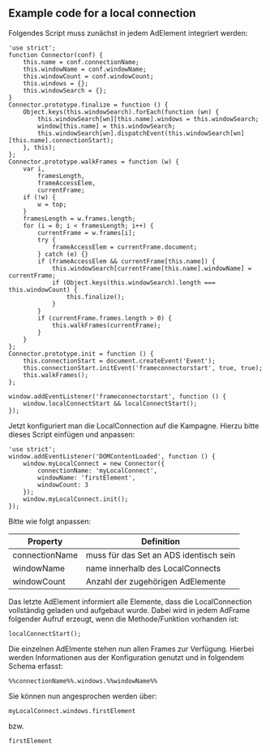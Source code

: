 ## Example code for a local connection

Folgendes Script muss zunächst in jedem AdElement integriert werden:
 
```
'use strict';
function Connector(conf) {
	this.name = conf.connectionName;
	this.windowName = conf.windowName;
	this.windowCount = conf.windowCount;
	this.windows = {};
	this.windowSearch = {};
}
Connector.prototype.finalize = function () {
	Object.keys(this.windowSearch).forEach(function (wn) {
		this.windowSearch[wn][this.name].windows = this.windowSearch;
		window[this.name] = this.windowSearch;
		this.windowSearch[wn].dispatchEvent(this.windowSearch[wn][this.name].connectionStart);
	}, this);
};
Connector.prototype.walkFrames = function (w) {
	var i,
		framesLength,
		frameAccessElem,
		currentFrame;
	if (!w) {
		w = top;
	}
	framesLength = w.frames.length;
	for (i = 0; i < framesLength; i++) {
		currentFrame = w.frames[i];
		try {
			frameAccessElem = currentFrame.document;
		} catch (e) {}
		if (frameAccessElem && currentFrame[this.name]) {
			this.windowSearch[currentFrame[this.name].windowName] = currentFrame;
			if (Object.keys(this.windowSearch).length === this.windowCount) {
				this.finalize();
			}
		}
		if (currentFrame.frames.length > 0) {
			this.walkFrames(currentFrame);
		}
	}
};
Connector.prototype.init = function () {
	this.connectionStart = document.createEvent('Event');
	this.connectionStart.initEvent('frameconnectorstart', true, true);
	this.walkFrames();
};

window.addEventListener('frameconnectorstart', function () {
    window.localConnectStart && localConnectStart();
});
```

Jetzt konfiguriert man die LocalConnection auf die Kampagne.
Hierzu bitte dieses Script einfügen und anpassen:

```
'use strict';
window.addEventListener('DOMContentLoaded', function () {
    window.myLocalConnect = new Connector({
        connectionName: 'myLocalConnect',
        windowName: 'firstElement',
        windowCount: 3
    });
    window.myLocalConnect.init();
});
```
Bitte wie folgt anpassen:

| Property | Definition |
| --- | --- |
| connectionName | muss für das Set an ADS identisch sein |
| windowName | name innerhalb des LocalConnects |
| windowCount | Anzahl der zugehörigen AdElemente |

Das letzte AdElement informiert alle Elemente, dass die LocalConnection vollständig geladen und aufgebaut wurde.
Dabei wird in jedem AdFrame folgender Aufruf erzeugt, wenn die Methode/Funktion vorhanden ist:

```
localConnectStart();
```

Die einzelnen AdElmente stehen nun allen Frames zur Verfügung. Hierbei werden Informationen aus der Konfiguration genutzt und in folgendem Schema erfasst:
```
%%connectionName%%.windows.%%windowName%%
```
 
Sie können nun angesprochen werden über:

```
myLocalConnect.windows.firstElement
```

bzw.

```
firstElement
```

